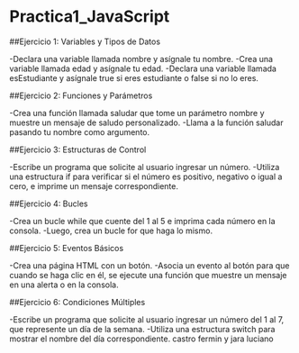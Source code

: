 # Practica1_JavaScript

##Ejercicio 1: Variables y Tipos de Datos

  -Declara una variable llamada nombre y asígnale tu nombre.
  -Crea una variable llamada edad y asígnale tu edad.
  -Declara una variable llamada esEstudiante y asígnale true si eres estudiante o false si no lo eres.

##Ejercicio 2: Funciones y Parámetros

  -Crea una función llamada saludar que tome un parámetro nombre y muestre un mensaje de saludo personalizado.
  -Llama a la función saludar pasando tu nombre como argumento.

##Ejercicio 3: Estructuras de Control

  -Escribe un programa que solicite al usuario ingresar un número.
  -Utiliza una estructura if para verificar si el número es positivo, negativo o igual a cero, e imprime un mensaje correspondiente.

##Ejercicio 4: Bucles

  -Crea un bucle while que cuente del 1 al 5 e imprima cada número en la consola.
  -Luego, crea un bucle for que haga lo mismo.

##Ejercicio 5: Eventos Básicos

  -Crea una página HTML con un botón.
  -Asocia un evento al botón para que cuando se haga clic en él, se ejecute una función que muestre un mensaje en una alerta o en la consola.

##Ejercicio 6: Condiciones Múltiples

  -Escribe un programa que solicite al usuario ingresar un número del 1 al 7, que represente un día de la semana.
  -Utiliza una estructura switch para mostrar el nombre del día correspondiente.
  castro fermin y jara luciano
